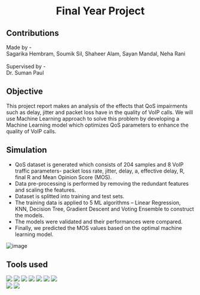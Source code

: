 <h1 align='center'> Final Year Project</h1>

## Contributions
Made by -
<br> Sagarika Hembram, Soumik Sil, Shaheer Alam, Sayan Mandal, Neha Rani
<br><br>Supervised by -
<br> Dr. Suman Paul

## Objective
This project report makes an analysis of the effects that QoS impairments such as delay, jitter and packet loss have in the quality of VoIP calls. We will use Machine Learning approach to solve this problem by developing a Machine Learning model which optimizes QoS parameters to enhance the quality of VoIP calls.

## Simulation
- QoS dataset is generated which consists of 204 samples and 8 VoIP traffic parameters- packet loss rate, jitter, delay, a, effective delay, R, final R and Mean Opinion Score (MOS). 
- Data pre-processing is performed by removing the redundant features and scaling the features. 
- Dataset is splitted into training and test sets.
- The training data is applied to 5 ML algorithms – Linear Regression, KNN, Decision Tree, Gradient Descent and Voting Ensemble to construct the models. 
- The models were validated and their performances were compared. 
- Finally, we predicted the MOS values based on the optimal machine learning model. 

![image](https://user-images.githubusercontent.com/76590161/169748827-5f95d629-b45c-4e19-849c-2c7e27d2906b.png)

## Tools used
<p>
  <img src= 'https://img.shields.io/badge/Anaconda-%2344A833.svg?style=for-the-badge&logo=anaconda&logoColor=white'>
  <img src= 'https://img.shields.io/badge/jupyter-%23FA0F00.svg?style=for-the-badge&logo=jupyter&logoColor=white'>
  <img src= 'https://img.shields.io/badge/python-3670A0?style=for-the-badge&logo=python&logoColor=ffdd54'>
  <img src= 'https://img.shields.io/badge/numpy-%23013243.svg?style=for-the-badge&logo=numpy&logoColor=white'>
  <img src= 'https://img.shields.io/badge/pandas-%23150458.svg?style=for-the-badge&logo=pandas&logoColor=white'>
  <img src= 'https://img.shields.io/badge/scikit--learn-%23F7931E.svg?style=for-the-badge&logo=scikit-learn&logoColor=white'>
  <img src= 'https://img.shields.io/badge/Plotly-%233F4F75.svg?style=for-the-badge&logo=plotly&logoColor=white'>
  
  <br>
  <img src= 'https://img.shields.io/badge/Microsoft_Word-2B579A?style=for-the-badge&logo=microsoft-word&logoColor=white'>
  <img src= 'https://img.shields.io/badge/Microsoft_PowerPoint-B7472A?style=for-the-badge&logo=microsoft-powerpoint&logoColor=white'>
  
</p>
